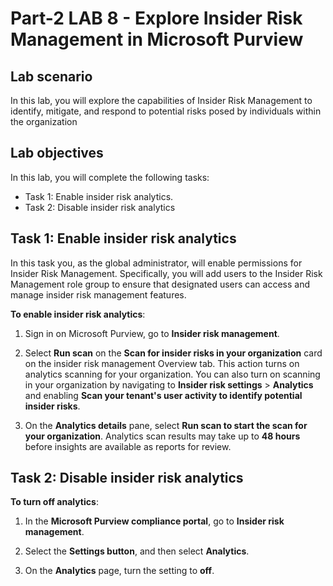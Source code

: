 # Part-2 LAB 8 - Explore Insider Risk Management in Microsoft Purview

## Lab scenario
In this lab, you will explore the capabilities of Insider Risk Management to identify, mitigate, and respond to potential risks posed by individuals within the organization

## Lab objectives

In this lab, you will complete the following tasks:

+ Task 1: Enable insider risk analytics.
+ Task 2: Disable insider risk analytics


## Task 1: Enable insider risk analytics
In this task you, as the global administrator, will enable permissions for Insider Risk Management.  Specifically, you will add users to the Insider Risk Management role group to ensure that designated users can access and manage insider risk management features. 

  **To enable insider risk analytics**:

1. Sign in on Microsoft Purview, go to **Insider risk management**.
 
    
1. Select **Run scan** on the **Scan for insider risks in your organization** card on the insider risk management Overview tab. This action turns on analytics scanning for your 
   organization. You can also turn on scanning in your organization by navigating to **Insider risk settings** > **Analytics** and enabling **Scan your tenant's user activity to 
   identify potential insider risks**.

   

1. On the **Analytics details** pane, select **Run scan to start the scan for your organization**. Analytics scan results may take up to **48 hours** before insights are available as 
   reports for review.


## Task 2: Disable insider risk analytics

   **To turn off analytics**:
   
1. In the **Microsoft Purview compliance portal**, go to **Insider risk management**.

2. Select the **Settings button**, and then select **Analytics**.

3. On the **Analytics** page, turn the setting to **off**.
